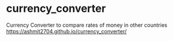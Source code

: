 # currency_converter
Currency Converter to compare rates of money in other countries
https://ashmit2704.github.io/currency_converter/
